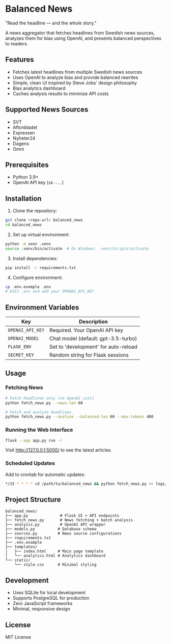 # Balanced News

"Read the headline — and the *whole* story."

A news aggregator that fetches headlines from Swedish news sources, analyzes them for bias using OpenAI, and presents balanced perspectives to readers.

## Features

- Fetches latest headlines from multiple Swedish news sources
- Uses OpenAI to analyze bias and provide balanced rewrites
- Simple, clean UI inspired by Steve Jobs' design philosophy
- Bias analytics dashboard
- Caches analysis results to minimize API costs

## Supported News Sources

- SVT
- Aftonbladet
- Expressen
- Nyheter24
- Dagens
- Omni

## Prerequisites

- Python 3.9+
- OpenAI API key (`sk-...`)

## Installation

1. Clone the repository:
```bash
git clone <repo-url> balanced_news
cd balanced_news
```

2. Set up virtual environment:
```bash
python -m venv .venv
source .venv/bin/activate  # On Windows: .venv\Scripts\activate
```

3. Install dependencies:
```bash
pip install -r requirements.txt
```

4. Configure environment:
```bash
cp .env.example .env
# Edit .env and add your OPENAI_API_KEY
```

## Environment Variables

| Key | Description |
|-----|-------------|
| `OPENAI_API_KEY` | Required. Your OpenAI API key |
| `OPENAI_MODEL` | Chat model (default: gpt-3.5-turbo) |
| `FLASK_ENV` | Set to 'development' for auto-reload |
| `SECRET_KEY` | Random string for Flask sessions |

## Usage

### Fetching News

```bash
# Fetch headlines only (no OpenAI cost)
python fetch_news.py --news-len 60

# Fetch and analyze headlines
python fetch_news.py --analyse --balanced-len 60 --max-tokens 400
```

### Running the Web Interface

```bash
flask --app app.py run -r
```

Visit http://127.0.0.1:5000/ to see the latest articles.

### Scheduled Updates

Add to crontab for automatic updates:
```bash
*/15 * * * * cd /path/to/balanced_news && python fetch_news.py >> logs/cron.log 2>&1
```

## Project Structure

```
balanced_news/
├── app.py              # Flask UI + API endpoints
├── fetch_news.py       # News fetching + batch analysis
├── analysis.py         # OpenAI API wrapper
├── models.py          # Database schema
├── sources.py         # News source configurations
├── requirements.txt
├── .env.example
├── templates/
│   ├── index.html     # Main page template
│   └── analytics.html # Analytics dashboard
└── static/
    └── style.css      # Minimal styling
```

## Development

- Uses SQLite for local development
- Supports PostgreSQL for production
- Zero JavaScript frameworks
- Minimal, responsive design

## License

MIT License